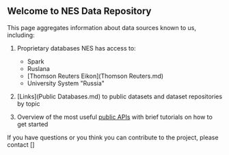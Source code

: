 ## Welcome to NES Data Repository

This page aggregates information about data sources known to us, including:

1. Proprietary databases NES has access to:
    * Spark
    * Ruslana
    * [Thomson Reuters Eikon](Thomson Reuters.md)
    * University System "Russia"

2. [Links](Public Databases.md) to public datasets and dataset repositories by topic
3. Overview of the most useful [public APIs](public_api.md) with brief tutorials on how to get started


If you have questions or you think you can contribute to the project, please contact []


